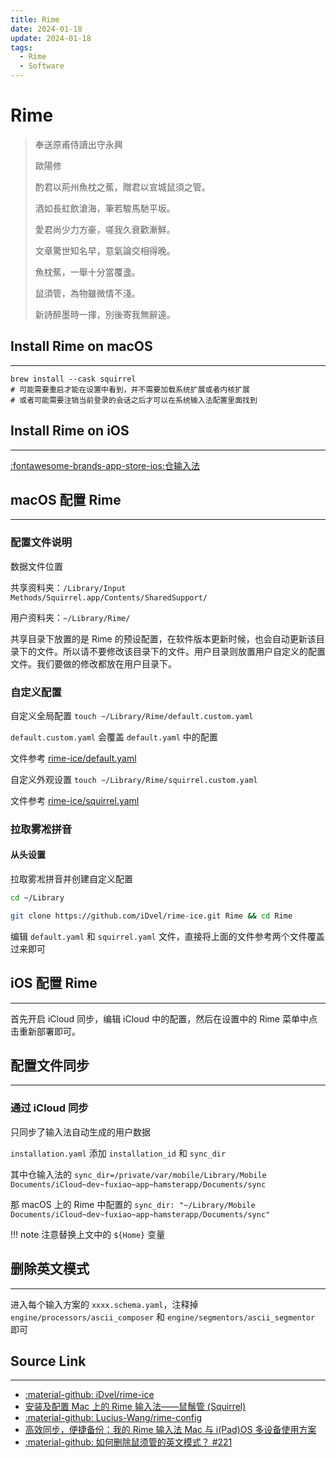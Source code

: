 ```yaml
---
title: Rime
date: 2024-01-18
update: 2024-01-18
tags:
  - Rime
  - Software
---
```


# Rime

> 奉送原甫侍讀出守永興
>
> 歐陽修
>
> 酌君以荊州魚枕之蕉，贈君以宣城鼠須之管。
>
> 酒如長虹飲滄海，筆若駿馬馳平坂。
>
> 愛君尚少力方豪，嗟我久衰歡漸鮮。
>
> 文章驚世知名早，意氣論交相得晚。
>
> 魚枕蕉，一舉十分當覆盞。
>
> 鼠須管，為物雖微情不淺。
>
> 新詩醉墨時一揮，別後寄我無辭遠。

## Install Rime on macOS

---

```shell
brew install --cask squirrel
# 可能需要重启才能在设置中看到，并不需要加载系统扩展或者内核扩展
# 或者可能需要注销当前登录的会话之后才可以在系统输入法配置里面找到
```

## Install Rime on iOS

---

[:fontawesome-brands-app-store-ios:仓输入法](https://apps.apple.com/cn/app/仓输入法)

## macOS 配置 Rime

---

### 配置文件说明

数据文件位置

共享资料夹：`/Library/Input Methods/Squirrel.app/Contents/SharedSupport/`

用户资料夹：`~/Library/Rime/`

共享目录下放置的是 Rime 的预设配置，在软件版本更新时候，也会自动更新该目录下的文件。所以请不要修改该目录下的文件。用户目录则放置用户自定义的配置文件。我们要做的修改都放在用户目录下。

### 自定义配置

自定义全局配置 `touch ~/Library/Rime/default.custom.yaml`

`default.custom.yaml` 会覆盖 `default.yaml` 中的配置

文件参考 [rime-ice/default.yaml](https://github.com/iDvel/rime-ice/blob/main/default.yaml)

自定义外观设置 `touch ~/Library/Rime/squirrel.custom.yaml`

文件参考 [rime-ice/squirrel.yaml](https://github.com/iDvel/rime-ice/blob/main/squirrel.yaml)

### 拉取雾凇拼音

#### 从头设置

拉取雾凇拼音并创建自定义配置

```sh
cd ~/Library

git clone https://github.com/iDvel/rime-ice.git Rime && cd Rime
```

编辑 `default.yaml` 和 `squirrel.yaml` 文件，直接将上面的文件参考两个文件覆盖过来即可

## iOS 配置 Rime

---

首先开启 iCloud 同步，编辑 iCloud 中的配置，然后在设置中的 Rime 菜单中点击重新部署即可。

## 配置文件同步

---

### 通过 iCloud 同步

只同步了输入法自动生成的用户数据

`installation.yaml` 添加 `installation_id` 和 `sync_dir`

其中仓输入法的 `sync_dir=/private/var/mobile/Library/Mobile Documents/iCloud~dev~fuxiao~app~hamsterapp/Documents/sync`

那 macOS 上的 Rime 中配置的 `sync_dir: "~/Library/Mobile Documents/iCloud~dev~fuxiao~app~hamsterapp/Documents/sync"`

!!! note
    注意替换上文中的 `${Home}` 变量

## 删除英文模式

---

进入每个输入方案的 `xxxx.schema.yaml`，注释掉 `engine/processors/ascii_composer` 和 `engine/segmentors/ascii_segmentor` 即可

## Source Link

---

- [:material-github: iDvel/rime-ice](https://github.com/iDvel/rime-ice)
- [安装及配置 Mac 上的 Rime 输入法——鼠鬚管 (Squirrel)](https://www.dreamxu.com/install-config-squirrel/)
- [:material-github: Lucius-Wang/rime-config](https://github.com/Lucius-Wang/rime-config/tree/master)
- [高效同步，便捷备份：我的 Rime 输入法 Mac 与 i(Pad)OS 多设备使用方案](https://utgd.net/article/20231)
- [:material-github: 如何删除鼠须管的英文模式？ #221](https://github.com/rime/squirrel/issues/221)
